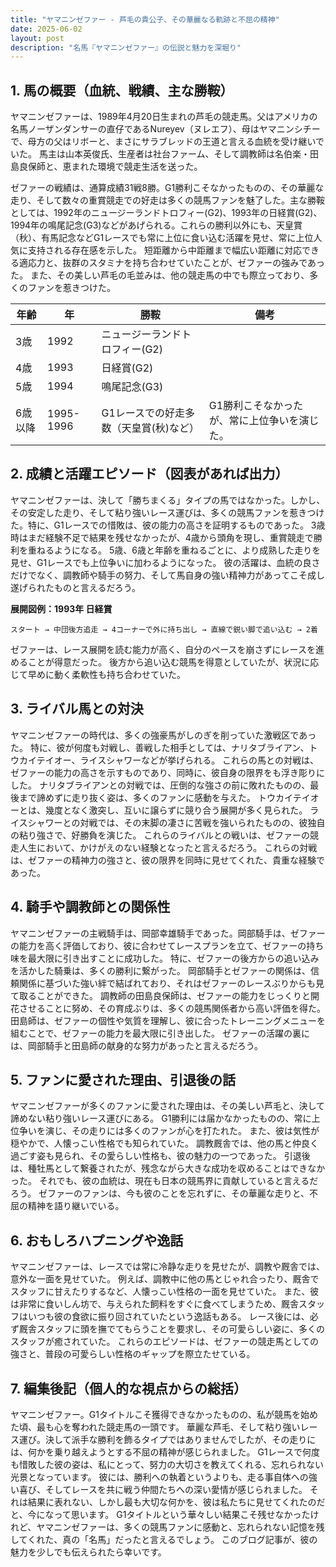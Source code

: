 ```yaml
---
title: "ヤマニンゼファー - 芦毛の貴公子、その華麗なる軌跡と不屈の精神"
date: 2025-06-02
layout: post
description: "名馬『ヤマニンゼファー』の伝説と魅力を深堀り"
---
```


## 1. 馬の概要（血統、戦績、主な勝鞍）

ヤマニンゼファーは、1989年4月20日生まれの芦毛の競走馬。父はアメリカの名馬ノーザンダンサーの直仔であるNureyev（ヌレエフ）、母はヤマニンシチーで、母方の父はリボーと、まさにサラブレッドの王道と言える血統を受け継いでいた。  馬主は山本英俊氏、生産者は社台ファーム、そして調教師は名伯楽・田島良保師と、恵まれた環境で競走生活を送った。

ゼファーの戦績は、通算成績31戦8勝。G1勝利こそなかったものの、その華麗な走り、そして数々の重賞競走での好走は多くの競馬ファンを魅了した。主な勝鞍としては、1992年のニュージーランドトロフィー(G2)、1993年の日経賞(G2)、1994年の鳴尾記念(G3)などがあげられる。これらの勝利以外にも、天皇賞（秋）、有馬記念などG1レースでも常に上位に食い込む活躍を見せ、常に上位人気に支持される存在感を示した。  短距離から中距離まで幅広い距離に対応できる適応力と、抜群のスタミナを持ち合わせていたことが、ゼファーの強みであった。  また、その美しい芦毛の毛並みは、他の競走馬の中でも際立っており、多くのファンを惹きつけた。

| 年齢 | 年 | 勝鞍                                  | 備考                                                                 |
|-----|----|---------------------------------------|----------------------------------------------------------------------|
| 3歳  | 1992 | ニュージーランドトロフィー(G2)          |                                                                      |
| 4歳  | 1993 | 日経賞(G2)                             |                                                                      |
| 5歳  | 1994 | 鳴尾記念(G3)                             |                                                                      |
| 6歳以降 | 1995-1996 |  G1レースでの好走多数（天皇賞(秋)など） | G1勝利こそなかったが、常に上位争いを演じた。                               |


## 2. 成績と活躍エピソード（図表があれば出力）

ヤマニンゼファーは、決して「勝ちまくる」タイプの馬ではなかった。しかし、その安定した走り、そして粘り強いレース運びは、多くの競馬ファンを惹きつけた。特に、G1レースでの惜敗は、彼の能力の高さを証明するものであった。  3歳時はまだ経験不足で結果を残せなかったが、4歳から頭角を現し、重賞競走で勝利を重ねるようになる。  5歳、6歳と年齢を重ねるごとに、より成熟した走りを見せ、G1レースでも上位争いに加わるようになった。  彼の活躍は、血統の良さだけでなく、調教師や騎手の努力、そして馬自身の強い精神力があってこそ成し遂げられたものと言えるだろう。

**展開図例：1993年 日経賞**

```
スタート → 中団後方追走 → 4コーナーで外に持ち出し → 直線で鋭い脚で追い込む → 2着
```

ゼファーは、レース展開を読む能力が高く、自分のペースを崩さずにレースを進めることが得意だった。  後方から追い込む競馬を得意としていたが、状況に応じて早めに動く柔軟性も持ち合わせていた。


## 3. ライバル馬との対決

ヤマニンゼファーの時代は、多くの強豪馬がしのぎを削っていた激戦区であった。  特に、彼が何度も対戦し、善戦した相手としては、ナリタブライアン、トウカイテイオー、ライスシャワーなどが挙げられる。 これらの馬との対戦は、ゼファーの能力の高さを示すものであり、同時に、彼自身の限界をも浮き彫りにした。  ナリタブライアンとの対戦では、圧倒的な強さの前に敗れたものの、最後まで諦めずに走り抜く姿は、多くのファンに感動を与えた。  トウカイテイオーとは、幾度となく激突し、互いに譲らずに競り合う展開が多く見られた。  ライスシャワーとの対戦では、その末脚の凄さに苦戦を強いられたものの、彼独自の粘り強さで、好勝負を演じた。  これらのライバルとの戦いは、ゼファーの競走人生において、かけがえのない経験となったと言えるだろう。  これらの対戦は、ゼファーの精神力の強さと、彼の限界を同時に見せてくれた、貴重な経験であった。


## 4. 騎手や調教師との関係性

ヤマニンゼファーの主戦騎手は、岡部幸雄騎手であった。岡部騎手は、ゼファーの能力を高く評価しており、彼に合わせてレースプランを立て、ゼファーの持ち味を最大限に引き出すことに成功した。  特に、ゼファーの後方からの追い込みを活かした騎乗は、多くの勝利に繋がった。  岡部騎手とゼファーの関係は、信頼関係に基づいた強い絆で結ばれており、それはゼファーのレースぶりからも見て取ることができた。  調教師の田島良保師は、ゼファーの能力をじっくりと開花させることに努め、その育成ぶりは、多くの競馬関係者から高い評価を得た。  田島師は、ゼファーの個性や気質を理解し、彼に合ったトレーニングメニューを組むことで、ゼファーの能力を最大限に引き出した。  ゼファーの活躍の裏には、岡部騎手と田島師の献身的な努力があったと言えるだろう。


## 5. ファンに愛された理由、引退後の話

ヤマニンゼファーが多くのファンに愛された理由は、その美しい芦毛と、決して諦めない粘り強いレース運びにある。  G1勝利には届かなかったものの、常に上位争いを演じ、その走りには多くのファンが心を打たれた。  また、彼は気性が穏やかで、人懐っこい性格でも知られていた。  調教厩舎では、他の馬と仲良く過ごす姿も見られ、その愛らしい性格も、彼の魅力の一つであった。  引退後は、種牡馬として繋養されたが、残念ながら大きな成功を収めることはできなかった。  それでも、彼の血統は、現在も日本の競馬界に貢献していると言えるだろう。  ゼファーのファンは、今も彼のことを忘れずに、その華麗な走りと、不屈の精神を語り継いでいる。


## 6. おもしろハプニングや逸話

ヤマニンゼファーは、レースでは常に冷静な走りを見せたが、調教や厩舎では、意外な一面を見せていた。  例えば、調教中に他の馬とじゃれ合ったり、厩舎でスタッフに甘えたりするなど、人懐っこい性格の一面を見せていた。  また、彼は非常に食いしん坊で、与えられた飼料をすぐに食べてしまうため、厩舎スタッフはいつも彼の食欲に振り回されていたという逸話もある。  レース後には、必ず厩舎スタッフに頭を撫でてもらうことを要求し、その可愛らしい姿に、多くのスタッフが癒されていた。  これらのエピソードは、ゼファーの競走馬としての強さと、普段の可愛らしい性格のギャップを際立たせている。


## 7. 編集後記（個人的な視点からの総括）

ヤマニンゼファー。G1タイトルこそ獲得できなかったものの、私が競馬を始めた頃、最も心を奪われた競走馬の一頭です。  華麗な芦毛、そして粘り強いレース運び。決して派手な勝利を飾るタイプではありませんでしたが、その走りには、何かを乗り越えようとする不屈の精神が感じられました。  G1レースで何度も惜敗した彼の姿は、私にとって、努力の大切さを教えてくれる、忘れられない光景となっています。  彼には、勝利への執着というよりも、走る事自体への強い喜び、そしてレースを共に戦う仲間たちへの深い愛情が感じられました。  それは結果に表れない、しかし最も大切な何かを、彼は私たちに見せてくれたのだと、今になって思います。  G1タイトルという華々しい結果こそ残せなかったけれど、ヤマニンゼファーは、多くの競馬ファンに感動と、忘れられない記憶を残してくれた、真の「名馬」だったと言えるでしょう。  このブログ記事が、彼の魅力を少しでも伝えられたら幸いです。
